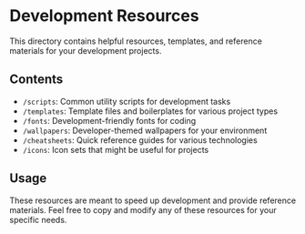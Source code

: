 # Development Resources

This directory contains helpful resources, templates, and reference materials for your development projects.

## Contents

- `/scripts`: Common utility scripts for development tasks
- `/templates`: Template files and boilerplates for various project types
- `/fonts`: Development-friendly fonts for coding
- `/wallpapers`: Developer-themed wallpapers for your environment
- `/cheatsheets`: Quick reference guides for various technologies
- `/icons`: Icon sets that might be useful for projects

## Usage

These resources are meant to speed up development and provide reference materials. Feel free to copy and modify any of these resources for your specific needs.